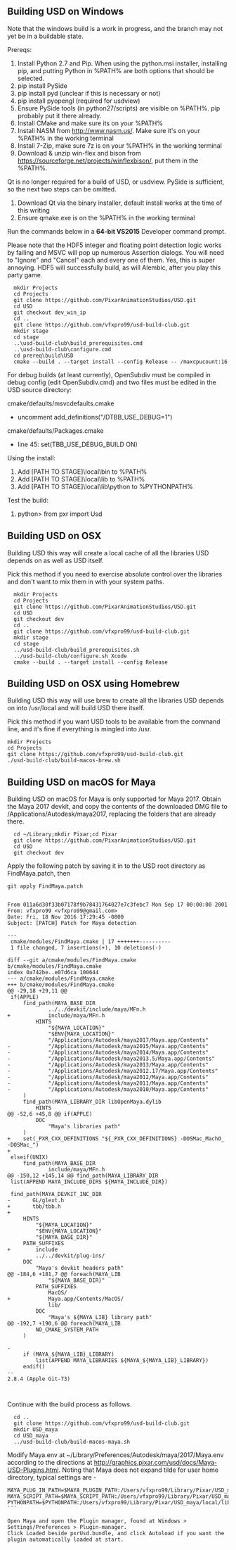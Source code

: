 Building USD on Windows
-----------------------
Note that the windows build is a work in progress, and the
branch may not yet be in a buildable state.

Prereqs:
 1. Install Python 2.7 and Pip. When using the python.msi installer, installing pip, and putting Python in %PATH% are both options that should be selected.
 1. pip install PySide
 1. pip install pyd (unclear if this is necessary or not)
 1. pip install pyopengl (required for usdview)
 1. Ensure PySide tools (in python27/scripts) are visible on %PATH%. pip probably put it there already.
 1. Install CMake and make sure its on your %PATH%
 1. Install NASM from http://www.nasm.us/. Make sure it's on your %PATH% in the working terminal
 1. Install 7-Zip, make sure 7z is on your %PATH% in the working terminal
 1. Download & unzip win-flex and bison from https://sourceforge.net/projects/winflexbison/, put them in the %PATH%.

Qt is no longer required for a build of USD, or usdview. PySide is sufficient, so the next two steps can be omitted.

 1. Download Qt via the binary installer, default install works at the time of this writing
 1. Ensure qmake.exe is on the %PATH% in the working terminal

Run the commands below in a **64-bit VS2015** Developer command prompt.

Please note that the HDF5 integer and floating point detection logic works
by failing and MSVC will pop up numerous Assertion dialogs. You will need
to "Ignore" and "Cancel" each and every one of them. Yes, this is super annoying.
HDF5 will successfully build, as will Alembic, after you play this party game.


```
  mkdir Projects
  cd Projects
  git clone https://github.com/PixarAnimationStudios/USD.git
  cd USD
  git checkout dev_win_ip
  cd ..
  git clone https://github.com/vfxpro99/usd-build-club.git
  mkdir stage
  cd stage
  ..\usd-build-club\build_prerequisites.cmd
  ..\usd-build-club\configure.cmd
  cd prereq\build\USD
  cmake --build . --target install --config Release -- /maxcpucount:16
```

For debug builds (at least currently), OpenSubdiv must be compiled in debug config (edit OpenSubdiv.cmd) and two files must be edited in the USD source directory:

cmake/defaults/msvcdefaults.cmake
  - uncomment add_definitions("/DTBB_USE_DEBUG=1")

cmake/defaults/Packages.cmake
  - line 45: set(TBB_USE_DEBUG_BUILD ON)

Using the install:
 1. Add [PATH TO STAGE]\local\bin to %PATH%
 1. Add [PATH TO STAGE]\local\lib to %PATH%
 1. Add [PATH TO STAGE]\local\lib\python to %PYTHONPATH%

Test the build:
 1. python> from pxr import Usd

Building USD on OSX
-------------------

Building USD this way will create a local cache of all the libraries
USD depends on as well as USD itself.

Pick this method if you need to exercise absolute control over the 
libraries and don't want to mix them in with your system paths.

```
  mkdir Projects
  cd Projects
  git clone https://github.com/PixarAnimationStudios/USD.git
  cd USD
  git checkout dev
  cd ..
  git clone https://github.com/vfxpro99/usd-build-club.git
  mkdir stage
  cd stage
  ../usd-build-club/build_prerequisites.sh
  ../usd-build-club/configure.sh Xcode
  cmake --build . --target install --config Release
```

Building USD on OSX using Homebrew
----------------------------------

Building USD this way will use brew to create all the libraries
USD depends on into /usr/local and will build USD there itself.

Pick this method if you want USD tools to be available from the 
command line, and it's fine if everything is mingled into /usr.

```
mkdir Projects
cd Projects
git clone https://github.com/vfxpro99/usd-build-club.git
./usd-build-club/build-macos-brew.sh
```


Building USD on macOS for Maya
------------------------------

Building USD on macOS for Maya is only supported for Maya 2017. 
Obtain the Maya 2017 devkit, and copy the contents of the downloaded DMG file
to /Applications/Autodesk/maya2017, replacing the folders that are already there.


```
  cd ~/Library;mkdir Pixar;cd Pixar
  git clone https://github.com/PixarAnimationStudios/USD.git
  cd USD
  git checkout dev
```

Apply the following patch by saving it in to the USD root directory as FindMaya.patch, then 
```
git apply FindMaya.patch
```

```

From 011a6d30f33b07178f9b78431764027e7c3febc7 Mon Sep 17 00:00:00 2001
From: vfxpro99 <vfxpro99@gmail.com>
Date: Fri, 18 Nov 2016 17:29:45 -0800
Subject: [PATCH] Patch for Maya detection

---
 cmake/modules/FindMaya.cmake | 17 +++++++----------
 1 file changed, 7 insertions(+), 10 deletions(-)

diff --git a/cmake/modules/FindMaya.cmake b/cmake/modules/FindMaya.cmake
index 0a742be..e07d6ca 100644
--- a/cmake/modules/FindMaya.cmake
+++ b/cmake/modules/FindMaya.cmake
@@ -29,18 +29,11 @@
 if(APPLE)
     find_path(MAYA_BASE_DIR
             ../../devkit/include/maya/MFn.h
+            include/maya/MFn.h
         HINTS
             "${MAYA_LOCATION}"
             "$ENV{MAYA_LOCATION}"
             "/Applications/Autodesk/maya2017/Maya.app/Contents"
-            "/Applications/Autodesk/maya2015/Maya.app/Contents"
-            "/Applications/Autodesk/maya2014/Maya.app/Contents"
-            "/Applications/Autodesk/maya2013.5/Maya.app/Contents"
-            "/Applications/Autodesk/maya2013/Maya.app/Contents"
-            "/Applications/Autodesk/maya2012.17/Maya.app/Contents"
-            "/Applications/Autodesk/maya2012/Maya.app/Contents"
-            "/Applications/Autodesk/maya2011/Maya.app/Contents"
-            "/Applications/Autodesk/maya2010/Maya.app/Contents"
     )
     find_path(MAYA_LIBRARY_DIR libOpenMaya.dylib
         HINTS
@@ -52,6 +45,8 @@ if(APPLE)
         DOC
             "Maya's libraries path"
     )
+    set(_PXR_CXX_DEFINITIONS "${_PXR_CXX_DEFINITIONS} -DOSMac_MachO_ -DOSMac_")
+
 elseif(UNIX)
     find_path(MAYA_BASE_DIR
             include/maya/MFn.h
@@ -150,12 +145,14 @@ find_path(MAYA_LIBRARY_DIR
 list(APPEND MAYA_INCLUDE_DIRS ${MAYA_INCLUDE_DIR})
 
 find_path(MAYA_DEVKIT_INC_DIR
-       GL/glext.h
+       tbb/tbb.h
+
     HINTS
         "${MAYA_LOCATION}"
         "$ENV{MAYA_LOCATION}"
         "${MAYA_BASE_DIR}"
     PATH_SUFFIXES
+        include
         ../../devkit/plug-ins/
     DOC
         "Maya's devkit headers path"
@@ -184,6 +181,7 @@ foreach(MAYA_LIB
             "${MAYA_BASE_DIR}"
         PATH_SUFFIXES
             MacOS/
+            Maya.app/Contents/MacOS/
             lib/
         DOC
             "Maya's ${MAYA_LIB} library path"
@@ -192,7 +190,6 @@ foreach(MAYA_LIB
         NO_CMAKE_SYSTEM_PATH
     )
 
-
     if (MAYA_${MAYA_LIB}_LIBRARY)
         list(APPEND MAYA_LIBRARIES ${MAYA_${MAYA_LIB}_LIBRARY})
     endif()
-- 
2.8.4 (Apple Git-73)



```

Continue with the build process as follows.

```
  cd ..
  git clone https://github.com/vfxpro99/usd-build-club.git
  mkdir USD_maya
  cd USD_maya
  ../usd-build-club/build-macos-maya.sh
```

Modify Maya.env at ~/Library/Preferences/Autodesk/maya/2017/Maya.env according 
to the directions at http://graphics.pixar.com/usd/docs/Maya-USD-Plugins.html.
Noting that Maya does not expand tilde for user home directory, typical settings are -

````
MAYA_PLUG_IN_PATH=$MAYA_PLUGIN_PATH:/Users/vfxpro99/Library/Pixar/USD_maya/local/third_party/maya/plugin/
MAYA_SCRIPT_PATH=$MAYA_SCRIPT_PATH:/Users/vfxpro99/Library/Pixar/USD_maya/local/third_party/maya/share/usd/plugins/usdMaya/resources/
PYTHONPATH=$PYTHONPATH:/Users/vfxpro99/Library/Pixar/USD_maya/local/lib/python/
```

Open Maya and open the Plugin manager, found at Windows > Settings/Preferences > Plugin-manager.
Click Loaded beside pxrUsd.bundle, and click Autoload if you want the plugin automatically loaded at start.

